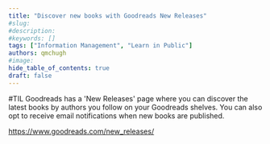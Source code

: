 ```yaml
---
title: "Discover new books with Goodreads New Releases"
#slug:
#description:
#keywords: []
tags: ["Information Management", "Learn in Public"]
authors: qmchugh
#image:
hide_table_of_contents: true
draft: false
---
```


#TIL Goodreads has a 'New Releases' page where you can discover the latest books by authors you follow on your Goodreads shelves. You can also opt to receive email notifications when new books are published.

https://www.goodreads.com/new_releases/